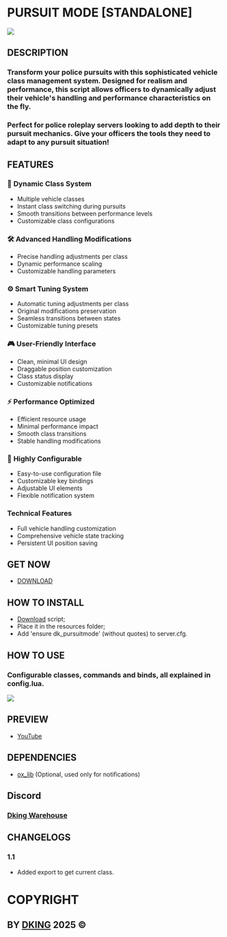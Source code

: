 # PURSUIT MODE [STANDALONE]

![](https://cdn.discordapp.com/attachments/1295245827039563866/1317356347234189362/THUMB.png?ex=677d5e74&is=677c0cf4&hm=5199882ca3f39b2409b901238a6d1df8b9b16f3f1f38c9e0199f8673329536b9&)

## DESCRIPTION

### Transform your police pursuits with this sophisticated vehicle class management system. Designed for realism and performance, this script allows officers to dynamically adjust their vehicle's handling and performance characteristics on the fly.
### Perfect for police roleplay servers looking to add depth to their pursuit mechanics. Give your officers the tools they need to adapt to any pursuit situation!

## FEATURES

### 🚓 **Dynamic Class System**
- Multiple vehicle classes
- Instant class switching during pursuits
- Smooth transitions between performance levels
- Customizable class configurations

### 🛠️ **Advanced Handling Modifications**
- Precise handling adjustments per class
- Dynamic performance scaling
- Customizable handling parameters

### ⚙️ **Smart Tuning System**
- Automatic tuning adjustments per class
- Original modifications preservation
- Seamless transitions between states
- Customizable tuning presets

### 🎮 **User-Friendly Interface**
- Clean, minimal UI design
- Draggable position customization
- Class status display
- Customizable notifications

### ⚡ **Performance Optimized**
- Efficient resource usage
- Minimal performance impact
- Smooth class transitions
- Stable handling modifications

### 🔧 **Highly Configurable**
- Easy-to-use configuration file
- Customizable key bindings
- Adjustable UI elements
- Flexible notification system

### Technical Features
- Full vehicle handling customization
- Comprehensive vehicle state tracking
- Persistent UI position saving

## GET NOW

* [DOWNLOAD](https://dking.tebex.io/package/6582383)

## HOW TO INSTALL

* [Download](https://keymaster.fivem.net/asset-grants) script;
* Place it in the resources folder;
* Add 'ensure dk_pursuitmode' (without quotes) to server.cfg.

## HOW TO USE

### Configurable classes, commands and binds, all explained in config.lua.
![](https://cdn.discordapp.com/attachments/1295245827039563866/1325391608434397275/Config.png?ex=677d98e0&is=677c4760&hm=852719f2a07abda3eff664939ae8700aae5895efe7cef17451d00a3fb48ac901&)

## PREVIEW

* [YouTube](https://youtu.be/SDDCsqalixM)

## DEPENDENCIES

* [ox_lib](https://github.com/overextended/ox_lib) (Optional, used only for notifications)

## Discord

### [Dking Warehouse](https://discord.gg/Rw6vjcXspG)

## CHANGELOGS

### 1.1

* Added export to get current class.

# COPYRIGHT

## BY [DKING](https://github.com/Dking07) 2025 ©
